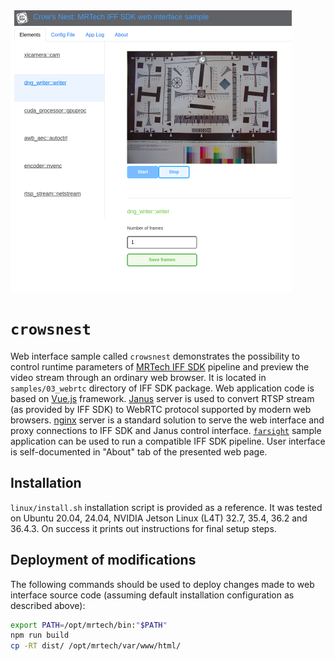 <img src="screenshot.png" alt="screenshot" height="450"/>

# `crowsnest`

Web interface sample called `crowsnest` demonstrates the possibility to control runtime parameters of [MRTech IFF SDK](https://mr-te.ch/iff-sdk) pipeline and preview the video stream through an ordinary web browser.
It is located in `samples/03_webrtc` directory of IFF SDK package.
Web application code is based on [Vue.js](https://vuejs.org/) framework.
[Janus](https://janus-legacy.conf.meetecho.com/) server is used to convert RTSP stream (as provided by IFF SDK) to WebRTC protocol supported by modern web browsers.
[nginx](https://nginx.org/) server is a standard solution to serve the web interface and proxy connections to IFF SDK and Janus control interface.
[`farsight`](https://github.com/mr-technologies/farsight) sample application can be used to run a compatible IFF SDK pipeline.
User interface is self-documented in "About" tab of the presented web page.

## Installation

`linux/install.sh` installation script is provided as a reference.
It was tested on Ubuntu 20.04, 24.04, NVIDIA Jetson Linux (L4T) 32.7, 35.4, 36.2 and 36.4.3.
On success it prints out instructions for final setup steps.

## Deployment of modifications

The following commands should be used to deploy changes made to web interface source code (assuming default installation configuration as described above):

```sh
export PATH=/opt/mrtech/bin:"$PATH"
npm run build
cp -RT dist/ /opt/mrtech/var/www/html/
```

